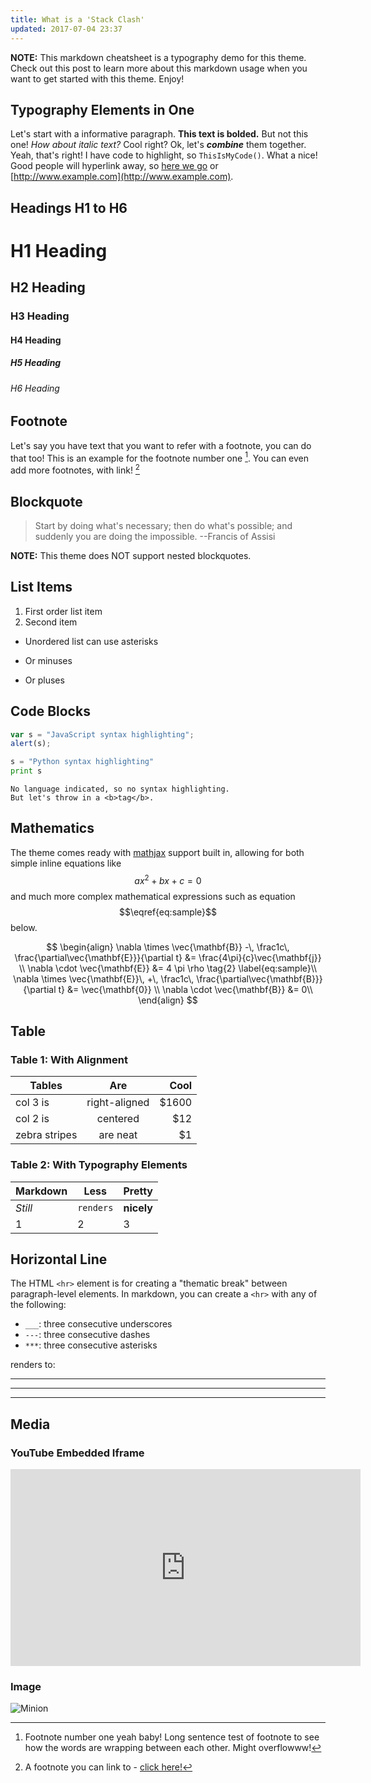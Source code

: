 ```yaml
---
title: What is a 'Stack Clash'
updated: 2017-07-04 23:37
---
```


**NOTE:** This markdown cheatsheet is a typography demo for this theme. Check out this post to learn more about this markdown usage when you want to get started with this theme. Enjoy!

## Typography Elements in One

Let's start with a informative paragraph. **This text is bolded.** But not this one! _How about italic text?_ Cool right? Ok, let's **_combine_** them together. Yeah, that's right! I have code to highlight, so `ThisIsMyCode()`. What a nice! Good people will hyperlink away, so [here we go](#) or [http://www.example.com](http://www.example.com).

<div class="divider"></div>

## Headings H1 to H6

# H1 Heading

## H2 Heading

### H3 Heading

#### H4 Heading

##### H5 Heading

###### H6 Heading

<div class="divider"></div>

## Footnote

Let's say you have text that you want to refer with a footnote, you can do that too! This is an example for the footnote number one [^1]. You can even add more footnotes, with link! [^2]

<div class="divider"></div>

## Blockquote

> Start by doing what's necessary; then do what's possible; and suddenly you are doing the impossible. --Francis of Assisi

**NOTE:** This theme does NOT support nested blockquotes.

<div class="divider"></div>

## List Items

1. First order list item
2. Second item

* Unordered list can use asterisks
- Or minuses
+ Or pluses

<div class="divider"></div>

## Code Blocks

```javascript
var s = "JavaScript syntax highlighting";
alert(s);
```

```python
s = "Python syntax highlighting"
print s
```

```
No language indicated, so no syntax highlighting.
But let's throw in a <b>tag</b>.
```

<div class="divider"></div>

## Mathematics

The theme comes ready with [mathjax](https://www.mathjax.org/) support built in, allowing for both simple inline equations like $$ax^2 + bx + c = 0$$ and much more complex mathematical expressions such as equation $$\eqref{eq:sample}$$ below.

$$
\begin{align}
\nabla \times \vec{\mathbf{B}} -\, \frac1c\, \frac{\partial\vec{\mathbf{E}}}{\partial t}  &= \frac{4\pi}{c}\vec{\mathbf{j}} \\   
\nabla \cdot \vec{\mathbf{E}} &= 4 \pi \rho \tag{2} \label{eq:sample}\\
\nabla \times \vec{\mathbf{E}}\, +\, \frac1c\, \frac{\partial\vec{\mathbf{B}}}{\partial t}  &= \vec{\mathbf{0}} \\
\nabla \cdot \vec{\mathbf{B}}  &= 0\\
\end{align}
$$

<div class="divider"></div>


## Table

### Table 1: With Alignment

| Tables        | Are           | Cool  |
| ------------- |:-------------:| -----:|
| col 3 is      | right-aligned | $1600 |
| col 2 is      | centered      |   $12 |
| zebra stripes | are neat      |    $1 |

### Table 2: With Typography Elements

Markdown | Less | Pretty
--- | --- | ---
*Still* | `renders` | **nicely**
1 | 2 | 3

<div class="divider"></div>

## Horizontal Line

The HTML `<hr>` element is for creating a "thematic break" between paragraph-level elements. In markdown, you can create a `<hr>` with any of the following:

* `___`: three consecutive underscores
* `---`: three consecutive dashes
* `***`: three consecutive asterisks

renders to:

___

---

***

<div class="divider"></div>

## Media

### YouTube Embedded Iframe

<iframe width="560" height="315" src="https://www.youtube.com/embed/n1a7o44WxNo" frameborder="0" allowfullscreen></iframe>

### Image

![Minion](http://octodex.github.com/images/minion.png)

[^1]: Footnote number one yeah baby! Long sentence test of footnote to see how the words are wrapping between each other. Might overflowww!
[^2]: A footnote you can link to - [click here!](#)
